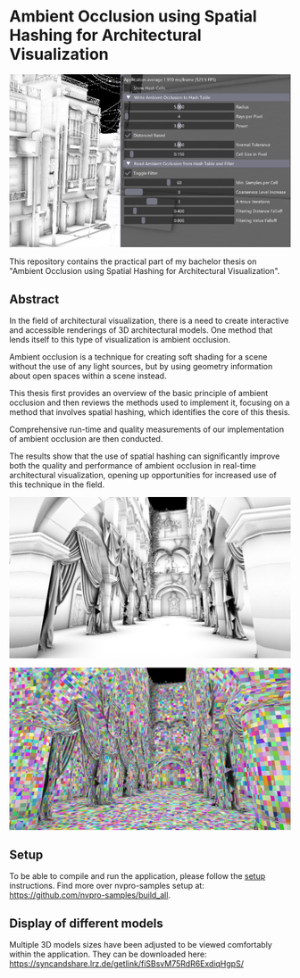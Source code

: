 # Ambient Occlusion using Spatial Hashing for Architectural Visualization


![UI](docs/Images/UI.png)

This repository contains the practical part of my bachelor thesis on "Ambient Occlusion using Spatial Hashing for Architectural Visualization".

## Abstract

In the field of architectural visualization, there is a need to create interactive and accessible renderings of 3D architectural models. One method that lends itself to this type of visualization is ambient occlusion.

Ambient occlusion is a technique for creating soft shading for a scene without the use of any light sources, but by using geometry information about open spaces within a scene instead. 

This thesis first provides an overview of the basic principle of ambient occlusion and then reviews the methods used to implement it, focusing on a method that involves spatial hashing, which identifies the core of this thesis. 

Comprehensive run-time and quality measurements of our implementation of ambient occlusion are then conducted.

The results show that the use of spatial hashing can significantly improve both the quality and performance of ambient occlusion in real-time architectural visualization, opening up opportunities for increased use of this technique in the field.


![result](docs/Images/result.png)

![debug_hash_cells](docs/Images/debug_hash_cells.png)

## Setup

To be able to compile and run the application, please follow the [setup](docs/setup.md) instructions. Find more over nvpro-samples setup at: https://github.com/nvpro-samples/build_all.

## Display of different models

Multiple 3D models sizes have been adjusted to be viewed comfortably within the application. They can be downloaded here: https://syncandshare.lrz.de/getlink/fiSBsvM75RdR6ExdiqHgpS/
